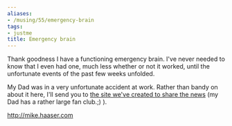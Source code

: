 ```yaml
---
aliases:
- /musing/55/emergency-brain
tags:
- justme
title: Emergency brain
---
```

<p>Thank goodness I have a functioning emergency brain. I've never needed to know that I even had one, much less whether or not it worked, until the unfortunate events of the past few weeks unfolded. </p>

<p>My Dad was in a very unfortunate accident at work. Rather than bandy on about it here, I'll send you to <a href="http://mike.haaser.com">the site we've created to share the news</a> (my Dad has a rather large fan club.;) ).</p>

<p><a href="http://mike.haaser.com">http://mike.haaser.com</a></p>
